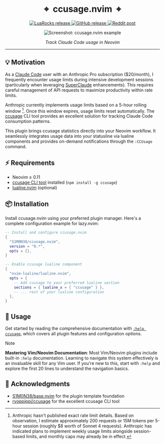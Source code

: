 <div align="center">
  <h1>⌖&nbsp;&nbsp;ccusage.nvim&nbsp;&nbsp;⌖</h1>
  <p align="center">
    <a href="https://luarocks.org/modules/S1M0N38/ccusage.nvim">
      <img alt="LuaRocks release" src="https://img.shields.io/luarocks/v/S1M0N38/ccusage.nvim?style=for-the-badge&color=5d2fbf"/>
    </a>
    <a href="https://github.com/S1M0N38/ccusage.nvim/releases">
      <img alt="GitHub release" src="https://img.shields.io/github/v/release/S1M0N38/ccusage.nvim?style=for-the-badge&label=GitHub"/>
    </a>
    <a href="">
      <img alt="Reddit post" src="https://img.shields.io/badge/post-reddit?style=for-the-badge&label=Reddit&color=FF5700"/>
    </a>
  </p>
  <div><img src="" alt="Screenshot: ccusage.nvim example"></div>
  <p><em>Track Claude Code usage in Neovim</em></p>
</div>

---

## 💡 Motivation

As a [Claude Code](https://www.anthropic.com/claude-code) user with an Anthropic Pro subscription ($20/month), I frequently encounter usage limits during intensive development sessions (particularly when leveraging [SuperClaude](https://github.com/SuperClaude-Org/SuperClaude_Framework) enhancements). This requires careful management of API requests to maximize productivity within rate limits.

Anthropic currently implements usage limits based on a 5-hour rolling window [^1]. Once this window expires, usage limits reset automatically. The [ccusage](https://github.com/ryoppippi/ccusage) CLI tool provides an excellent solution for tracking Claude Code consumption patterns.

This plugin brings ccusage statistics directly into your Neovim workflow. It seamlessly integrates usage data into your statusline via lualine components and provides on-demand notifications through the `:CCUsage` command.


## ⚡️ Requirements

- Neovim ≥ 0.11
- [ccusage CLI tool](https://www.npmjs.com/package/ccusage) installed (`npm install -g ccusage`)
- [lualine.nvim](https://github.com/nvim-lualine/lualine.nvim) (optional)

## 📦 Installation

Install ccusage.nvim using your preferred plugin manager. Here's a complete configuration example for lazy.nvim:


```lua
-- Install and configure ccusage.nvim
{
  "S1M0N38/ccusage.nvim",
  version = "0.*",
  opts = {},
}
```

```lua
-- Enable ccusage lualine component
{
  "nvim-lualine/lualine.nvim",
  opts = {
    -- Add ccusage to your preferred lualine section
    sections = { lualine_x = { "ccusage" } },
    -- ... rest of your lualine configuration
  },
}
```


## 🚀 Usage

Get started by reading the comprehensive documentation with [`:help ccusage`](https://github.com/S1M0N38/ccusage.nvim/blob/main/doc/ccusage.txt), which covers all plugin features and configuration options.

> [!NOTE]
> **Mastering Vim/Neovim Documentation**: Most Vim/Neovim plugins include built-in `:help` documentation. Learning to navigate this system effectively is an invaluable skill for any Vim user. If you're new to this, start with `:help` and explore the first 20 lines to understand the navigation basics.


## 🙏 Acknowledgments

- [S1M0N38/base.nvim](https://github.com/S1M0N38/base.nvim) for the plugin template foundation
- [ryoppippi/ccusage](https://github.com/ryoppippi/ccusage) for the excellent ccusage CLI tool

[^1]: Anthropic hasn't published exact rate limit details. Based on observation, I estimate approximately 200 requests or 15M tokens per 5-hour session (roughly $8 worth of Sonnet 4 requests). Anthropic has indicated plans to implement weekly usage limits alongside session-based limits, and monthly caps may already be in effect.
